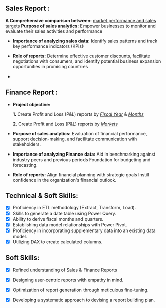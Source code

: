 ## Sales Report :
**A Comprehensive comparison between:** [market performance and sales targets](https://github.com/azeem932356/Excel-Sales-Analytics/blob/main/Market%20Performance%20vs%20Target%20Report.pdf)
**Purpose of sales analytics:** Empower businesses to monitor and evaluate their sales activities and performance
- **Importance of analyzing sales data:** Identify sales patterns and track key performance indicators (KPIs)
- **Role of reports:** Determine effective customer discounts, facilitate negotiations with consumers, and identify potential business expansion opportunities in promising countries



-
## Finance Report :

- **Project objective:** 

    **1.** Create Profit and Loss (P&L) reports by _[Fiscal Year](https://github.com/azeem932356/Excel-Sales-Analytics/blob/main/P%26L%20Statement%20by%20Fiscal%20Year.pdf)_ & _[Months](https://github.com/azeem932356/Excel-Sales-Analytics/blob/main/P%26L%20Statement%20by%20Months.pdf)_ 

   **2.** Create Profit and Loss (P&L) reports by _[Markets](https://github.com/azeem932356/Excel-Sales-Analytics/blob/main/P%26L%20Statement%20by%20Markets.pdf)_

- **Purpose of sales analytics:** Evaluation of financial performance, support decision-making, and facilitate communication with stakeholders.

- **Importance of analyzing Finance data:** Aid in benchmarking against industry peers and previous periods Foundation for budgeting and forecasting.

- **Role of reports:** Align financial planning with strategic goals Instill confidence in the organization's financial outlook.


## Technical & Soft Skills:
- [x]	Proficiency in ETL methodology (Extract, Transform, Load).
- [x]	Skills to generate a date table using Power Query.
- [x]	Ability to derive fiscal months and quarters.
- [x]	Establishing data model relationships with Power Pivot.
- [x]	Proficiency in incorporating supplementary data into an existing data model.
- [x]	Utilizing DAX to create calculated columns.

## Soft Skills:
- [x]	Refined understanding of Sales & Finance Reports
- [x]	Designing user-centric reports with empathy in mind.
- [x]	Optimization of report generation through meticulous fine-tuning.
- [x]	Developing a systematic approach to devising a report building plan.

